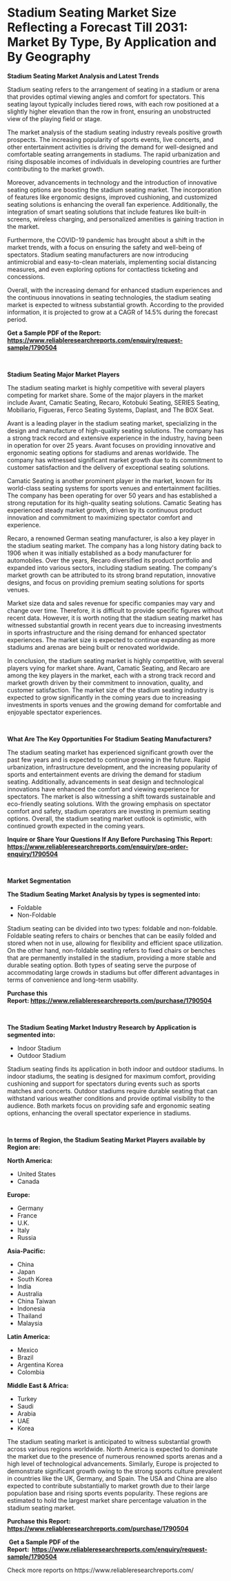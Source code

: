 <p><h1>Stadium Seating Market Size Reflecting a Forecast Till 2031: Market By Type, By Application and By Geography</h1></p><p><strong>Stadium Seating Market Analysis and Latest Trends</strong></p>
<p><p>Stadium seating refers to the arrangement of seating in a stadium or arena that provides optimal viewing angles and comfort for spectators. This seating layout typically includes tiered rows, with each row positioned at a slightly higher elevation than the row in front, ensuring an unobstructed view of the playing field or stage.</p><p>The market analysis of the stadium seating industry reveals positive growth prospects. The increasing popularity of sports events, live concerts, and other entertainment activities is driving the demand for well-designed and comfortable seating arrangements in stadiums. The rapid urbanization and rising disposable incomes of individuals in developing countries are further contributing to the market growth.</p><p>Moreover, advancements in technology and the introduction of innovative seating options are boosting the stadium seating market. The incorporation of features like ergonomic designs, improved cushioning, and customized seating solutions is enhancing the overall fan experience. Additionally, the integration of smart seating solutions that include features like built-in screens, wireless charging, and personalized amenities is gaining traction in the market.</p><p>Furthermore, the COVID-19 pandemic has brought about a shift in the market trends, with a focus on ensuring the safety and well-being of spectators. Stadium seating manufacturers are now introducing antimicrobial and easy-to-clean materials, implementing social distancing measures, and even exploring options for contactless ticketing and concessions.</p><p>Overall, with the increasing demand for enhanced stadium experiences and the continuous innovations in seating technologies, the stadium seating market is expected to witness substantial growth. According to the provided information, it is projected to grow at a CAGR of 14.5% during the forecast period.</p></p>
<p><strong>Get a Sample PDF of the Report:&nbsp; <a href="https://www.reliableresearchreports.com/enquiry/request-sample/1790504">https://www.reliableresearchreports.com/enquiry/request-sample/1790504</a></strong></p>
<p>&nbsp;</p>
<p><strong>Stadium Seating Major Market Players</strong></p>
<p><p>The stadium seating market is highly competitive with several players competing for market share. Some of the major players in the market include Avant, Camatic Seating, Recaro, Kotobuki Seating, SERIES Seating, Mobiliario, Figueras, Ferco Seating Systems, Daplast, and The BOX Seat.</p><p>Avant is a leading player in the stadium seating market, specializing in the design and manufacture of high-quality seating solutions. The company has a strong track record and extensive experience in the industry, having been in operation for over 25 years. Avant focuses on providing innovative and ergonomic seating options for stadiums and arenas worldwide. The company has witnessed significant market growth due to its commitment to customer satisfaction and the delivery of exceptional seating solutions.</p><p>Camatic Seating is another prominent player in the market, known for its world-class seating systems for sports venues and entertainment facilities. The company has been operating for over 50 years and has established a strong reputation for its high-quality seating solutions. Camatic Seating has experienced steady market growth, driven by its continuous product innovation and commitment to maximizing spectator comfort and experience.</p><p>Recaro, a renowned German seating manufacturer, is also a key player in the stadium seating market. The company has a long history dating back to 1906 when it was initially established as a body manufacturer for automobiles. Over the years, Recaro diversified its product portfolio and expanded into various sectors, including stadium seating. The company's market growth can be attributed to its strong brand reputation, innovative designs, and focus on providing premium seating solutions for sports venues.</p><p>Market size data and sales revenue for specific companies may vary and change over time. Therefore, it is difficult to provide specific figures without recent data. However, it is worth noting that the stadium seating market has witnessed substantial growth in recent years due to increasing investments in sports infrastructure and the rising demand for enhanced spectator experiences. The market size is expected to continue expanding as more stadiums and arenas are being built or renovated worldwide.</p><p>In conclusion, the stadium seating market is highly competitive, with several players vying for market share. Avant, Camatic Seating, and Recaro are among the key players in the market, each with a strong track record and market growth driven by their commitment to innovation, quality, and customer satisfaction. The market size of the stadium seating industry is expected to grow significantly in the coming years due to increasing investments in sports venues and the growing demand for comfortable and enjoyable spectator experiences.</p></p>
<p>&nbsp;</p>
<p><strong>What Are The Key Opportunities For Stadium Seating Manufacturers?</strong></p>
<p><p>The stadium seating market has experienced significant growth over the past few years and is expected to continue growing in the future. Rapid urbanization, infrastructure development, and the increasing popularity of sports and entertainment events are driving the demand for stadium seating. Additionally, advancements in seat design and technological innovations have enhanced the comfort and viewing experience for spectators. The market is also witnessing a shift towards sustainable and eco-friendly seating solutions. With the growing emphasis on spectator comfort and safety, stadium operators are investing in premium seating options. Overall, the stadium seating market outlook is optimistic, with continued growth expected in the coming years.</p></p>
<p><strong>Inquire or Share Your Questions If Any Before Purchasing This Report: <a href="https://www.reliableresearchreports.com/enquiry/pre-order-enquiry/1790504">https://www.reliableresearchreports.com/enquiry/pre-order-enquiry/1790504</a></strong></p>
<p>&nbsp;</p>
<p><strong>Market Segmentation</strong></p>
<p><strong>The Stadium Seating Market Analysis by types is segmented into:</strong></p>
<p><ul><li>Foldable</li><li>Non-Foldable</li></ul></p>
<p><p>Stadium seating can be divided into two types: foldable and non-foldable. Foldable seating refers to chairs or benches that can be easily folded and stored when not in use, allowing for flexibility and efficient space utilization. On the other hand, non-foldable seating refers to fixed chairs or benches that are permanently installed in the stadium, providing a more stable and durable seating option. Both types of seating serve the purpose of accommodating large crowds in stadiums but offer different advantages in terms of convenience and long-term usability.</p></p>
<p><strong>Purchase this Report:&nbsp;<a href="https://www.reliableresearchreports.com/purchase/1790504">https://www.reliableresearchreports.com/purchase/1790504</a></strong></p>
<p>&nbsp;</p>
<p><strong>The Stadium Seating Market Industry Research by Application is segmented into:</strong></p>
<p><ul><li>Indoor Stadium</li><li>Outdoor Stadium</li></ul></p>
<p><p>Stadium seating finds its application in both indoor and outdoor stadiums. In indoor stadiums, the seating is designed for maximum comfort, providing cushioning and support for spectators during events such as sports matches and concerts. Outdoor stadiums require durable seating that can withstand various weather conditions and provide optimal visibility to the audience. Both markets focus on providing safe and ergonomic seating options, enhancing the overall spectator experience in stadiums.</p></p>
<p>&nbsp;</p>
<p><strong>In terms of Region, the Stadium Seating Market Players available by Region are:</strong></p>
<p>
    <p> <strong> North America: </strong>
        <ul>
            <li>United States</li>
            <li>Canada</li>
        </ul>
        </p> 
    <p> <strong> Europe: </strong>
        <ul>
            <li>Germany</li>
            <li>France</li>
            <li>U.K.</li>
            <li>Italy</li>
            <li>Russia</li>
        </ul>
        </p> 
    <p> <strong> Asia-Pacific: </strong>
        <ul>
            <li>China</li>
            <li>Japan</li>
            <li>South Korea</li>
            <li>India</li>
            <li>Australia</li>
            <li>China Taiwan</li>
            <li>Indonesia</li>
            <li>Thailand</li>
            <li>Malaysia</li>
        </ul>
        </p> 
    <p> <strong> Latin America: </strong>
        <ul>
            <li>Mexico</li>
            <li>Brazil</li>
            <li>Argentina Korea</li>
            <li>Colombia</li>
        </ul>
        </p> 
    <p> <strong> Middle East & Africa: </strong>
        <ul>
            <li>Turkey</li>
            <li>Saudi</li>
            <li>Arabia</li>
            <li>UAE</li>
            <li>Korea</li>
        </ul>
    </p>
    </p>
<p><p>The stadium seating market is anticipated to witness substantial growth across various regions worldwide. North America is expected to dominate the market due to the presence of numerous renowned sports arenas and a high level of technological advancements. Similarly, Europe is projected to demonstrate significant growth owing to the strong sports culture prevalent in countries like the UK, Germany, and Spain. The USA and China are also expected to contribute substantially to market growth due to their large population base and rising sports events popularity. These regions are estimated to hold the largest market share percentage valuation in the stadium seating market.</p></p>
<p><strong>Purchase this Report: <a href="https://www.reliableresearchreports.com/purchase/1790504">https://www.reliableresearchreports.com/purchase/1790504</a></strong></p>
<p>&nbsp;<strong>Get a Sample PDF of the Report:&nbsp;&nbsp;<a href="https://www.reliableresearchreports.com/enquiry/request-sample/1790504">https://www.reliableresearchreports.com/enquiry/request-sample/1790504</a></strong></p>
<p><strong></strong></p>
<p>Check more reports on https://www.reliableresearchreports.com/</p>